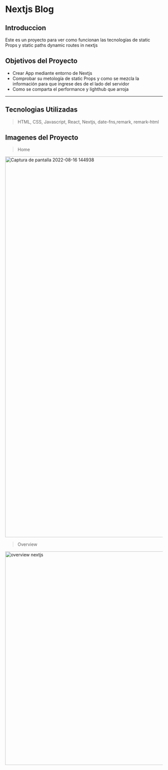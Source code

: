 # Nextjs Blog
## Introduccion
Este es un proyecto para ver como funcionan las tecnologías de static Props y static paths dynamic routes in nextjs

## Objetivos del Proyecto
- Crear App mediante entorno de Nextjs
- Comprobar su metología de static Props y como se mezcla la información para que ingrese des de el lado del servidor
- Como se comparta el performance y lighthub que arroja
---
## Tecnologias Utilizadas
> HTML, CSS, Javascript, React, Nextjs, date-fns,remark, remark-html
## Imagenes del Proyecto

> Home

<img width="1212" alt="Captura de pantalla 2022-08-16 144938" src="https://user-images.githubusercontent.com/19938780/184972081-28d04f70-499e-456b-8aa2-853933eedbb3.png">

> Overview

<img width="680" alt="overview nextjs" src="https://user-images.githubusercontent.com/19938780/184965309-d13993e2-de4e-428f-b6bf-92f8565d99d1.png">
